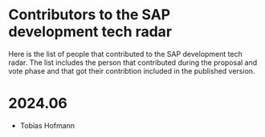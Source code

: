 # Contributors to the SAP development tech radar

Here is the list of people that contributed to the SAP development tech radar. The list includes the person that contributed during the proposal and vote phase and that got their contribtion included in the published version.

# 2024.06

- Tobias Hofmann
